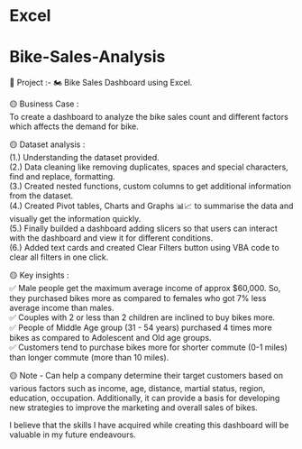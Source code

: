 # Excel
# Bike-Sales-Analysis
 
📃 Project :- 🏍️ Bike Sales Dashboard using Excel.

🟡 Business Case :\
To create a dashboard to analyze the bike sales count and different factors which affects the demand for bike.

🟡 Dataset analysis :\
(1.) Understanding the dataset provided.\
(2.) Data cleaning like removing duplicates, spaces and special characters, find and replace, formatting.\
(3.) Created nested functions, custom columns to get additional information from the dataset.\
(4.) Created Pivot tables, Charts and Graphs 📊📈 to summarise the data and visually get the information quickly.\
(5.) Finally builded a dashboard adding slicers so that users can interact with the dashboard and view it for different conditions.\
(6.) Added text cards and created Clear Filters button using VBA code to clear all filters in one click.

🟡 Key insights :\
✅ Male people get the maximum average income of approx $60,000. So, they purchased bikes more as compared to females who got 7% less average income than males.\
✅ Couples with 2 or less than 2 children are inclined to buy bikes more.\
✅ People of Middle Age group (31 - 54 years) purchased 4 times more bikes as compared to Adolescent and Old age groups.\
✅ Customers tend to purchase bikes more for shorter commute (0-1 miles) than longer commute (more than 10 miles).

🟡 Note - Can help a company determine their target customers based on various factors such as income, age, distance, martial status, region, education, occupation. Additionally, it can provide a basis for developing new strategies to improve the marketing and overall sales of bikes.

   I believe that the skills I have acquired while creating this dashboard will be valuable in my future endeavours.
